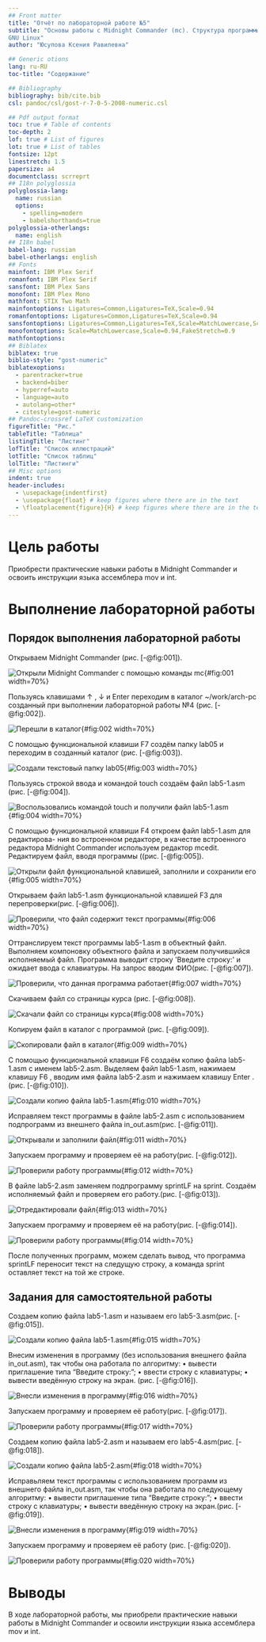 ```yaml
---
## Front matter
title: "Отчёт по лабораторной работе №5"
subtitle: "Основы работы с Midnight Commander (mc). Структура программы на языке ассемблера NASM. Системные вызовы в ОС
GNU Linux"
author: "Юсупова Ксения Равилевна"

## Generic otions
lang: ru-RU
toc-title: "Содержание"

## Bibliography
bibliography: bib/cite.bib
csl: pandoc/csl/gost-r-7-0-5-2008-numeric.csl

## Pdf output format
toc: true # Table of contents
toc-depth: 2
lof: true # List of figures
lot: true # List of tables
fontsize: 12pt
linestretch: 1.5
papersize: a4
documentclass: scrreprt
## I18n polyglossia
polyglossia-lang:
  name: russian
  options:
	- spelling=modern
	- babelshorthands=true
polyglossia-otherlangs:
  name: english
## I18n babel
babel-lang: russian
babel-otherlangs: english
## Fonts
mainfont: IBM Plex Serif
romanfont: IBM Plex Serif
sansfont: IBM Plex Sans
monofont: IBM Plex Mono
mathfont: STIX Two Math
mainfontoptions: Ligatures=Common,Ligatures=TeX,Scale=0.94
romanfontoptions: Ligatures=Common,Ligatures=TeX,Scale=0.94
sansfontoptions: Ligatures=Common,Ligatures=TeX,Scale=MatchLowercase,Scale=0.94
monofontoptions: Scale=MatchLowercase,Scale=0.94,FakeStretch=0.9
mathfontoptions:
## Biblatex
biblatex: true
biblio-style: "gost-numeric"
biblatexoptions:
  - parentracker=true
  - backend=biber
  - hyperref=auto
  - language=auto
  - autolang=other*
  - citestyle=gost-numeric
## Pandoc-crossref LaTeX customization
figureTitle: "Рис."
tableTitle: "Таблица"
listingTitle: "Листинг"
lofTitle: "Список иллюстраций"
lotTitle: "Список таблиц"
lolTitle: "Листинги"
## Misc options
indent: true
header-includes:
  - \usepackage{indentfirst}
  - \usepackage{float} # keep figures where there are in the text
  - \floatplacement{figure}{H} # keep figures where there are in the text
---
```


# Цель работы

Приобрести практические навыки работы в Midnight Commander и освоить инструкции
языка ассемблера mov и int.

# Выполнение лабораторной работы

## Порядок выполнения лабораторной работы

Открываем Midnight Commander (рис. [-@fig:001]).

![Открыли Midnight Commander с помощью команды mc](image/51.png){#fig:001 width=70%}

Пользуясь клавишами ↑ , ↓ и Enter переходим в каталог ~/work/arch-pc созданный
при выполнении лабораторной работы №4  (рис. [-@fig:002]).

![Перешли в каталог](image/52.png){#fig:002 width=70%}

С помощью функциональной клавиши F7 создём папку lab05 и переходим
в созданный каталог (рис. [-@fig:003]).

![Создали текстовый папку lab05](image/53.png){#fig:003 width=70%}

Пользуясь строкой ввода и командой touch создаём файл lab5-1.asm  (рис. [-@fig:004]).

![Воспользовались командой touch и получили файл lab5-1.asm](image/54.png){#fig:004 width=70%}

С помощью функциональной клавиши F4 откроем файл lab5-1.asm для редактирова-
ния во встроенном редакторе, в качестве встроенного редактора Midnight
Commander используем редактор mcedit. Редактируем файл, вводя программы ((рис. [-@fig:005]).

![Открыли файл функциональной клавишей, заполнили и сохранили его](image/55.png){#fig:005 width=70%}

Открываем файл lab5-1.asm функциональной клавишей F3 для перепроверки(рис. [-@fig:006]).

![Проверили, что файл содержит текст программы](image/56.png){#fig:006 width=70%}

Оттранслируем текст программы lab5-1.asm в объектный файл. Выполняем компоновку объектного файла и запускаем получившийся исполняемый файл. Программа выводит строку 'Введите строку:' и ожидает ввода с клавиатуры. На запрос вводим ФИО(рис. [-@fig:007]).

![Проверили, что данная программа работает](image/57.png){#fig:007 width=70%}

Скачиваем файл со страницы курса (рис. [-@fig:008]).

![Скачали файл со страницы курса](image/58.png){#fig:008 width=70%}

Копируем файл в каталог с программой (рис. [-@fig:009]).

![Скопировали файл в каталог ](image/59.png){#fig:009 width=70%}

С помощью функциональной клавиши F6 создаём копию файла lab5-1.asm с именем
lab5-2.asm. Выделяем файл lab5-1.asm, нажимаем клавишу F6 , вводим имя файла
lab5-2.asm и нажимаем клавишу Enter .(рис. [-@fig:010]).

![Создали копию файла lab5-1.asm](image/510.png){#fig:010 width=70%}

Исправляем текст программы в файле lab5-2.asm с использованием подпрограмм из
внешнего файла in_out.asm(рис. [-@fig:011]).

![Открывали и заполнили файл](image/511.png){#fig:011 width=70%}

Запускаем программу и проверяем её на работу(рис. [-@fig:012]).

![Проверили работу программы](image/512.png){#fig:012 width=70%}

 В файле lab5-2.asm заменяем подпрограмму sprintLF на sprint. Создаём исполняемый файл и проверяем его работу.(рис. [-@fig:013]).

![Отредактировали файл](image/513.png){#fig:013 width=70%}

Запускаем программу и проверяем её на работу(рис. [-@fig:014]).

![Проверили работу программы](image/514.png){#fig:014 width=70%}

После полученных программ, можем сделать вывод, что программа sprintLF переносит текст на следущую строку, а команда sprint оставляет текст на той же строке.

## Задания для самостоятельной работы

Создаем копию файла lab5-1.asm и называем его lab5-3.asm(рис. [-@fig:015]).

![Создали копию файла lab5-1.asm](image/515.png){#fig:015 width=70%}

Внесим изменения в программу (без использования внешнего файла in_out.asm), так чтобы она работала по алгоритму:
• вывести приглашение типа “Введите строку:”;
• ввести строку с клавиатуры;
• вывести введённую строку на экран. (рис. [-@fig:016]).

![Внесли изменения в программу](image/516.png){#fig:016 width=70%}

Запускаем программу и проверяем её работу(рис. [-@fig:017]).

![Проверили работу программы](image/517.png){#fig:017 width=70%}

Создаем копию файла lab5-2.asm и называем его lab5-4.asm(рис. [-@fig:018]).

![Создали копию файла lab5-2.asm ](image/518.png){#fig:018 width=70%}

Исправьляем текст программы с использованием программ из внешнего файла in_out.asm, так чтобы она работала по следующему алгоритму:
• вывести приглашение типа “Введите строку:”;
• ввести строку с клавиатуры;
• вывести введённую строку на экран.(рис. [-@fig:019]).

![Внесли изменения в программу](image/519.png){#fig:019 width=70%}

Запускаем программу и проверяем её работу (рис. [-@fig:020]).

![Проверили работу программы](image/520.png){#fig:020 width=70%}

# Выводы

В ходе лабораторной работы, мы приобрели практические навыки работы в Midnight Commander и освоили инструкции языка ассемблера mov и int.

